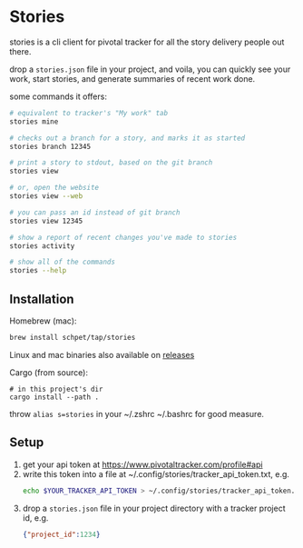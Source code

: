 # Stories

stories is a cli client for pivotal tracker for all the story delivery people out there.

drop a `stories.json` file in your project, and voila, you can quickly see your work, start stories, and generate summaries of recent work done.

some commands it offers:

```bash
# equivalent to tracker's "My work" tab
stories mine

# checks out a branch for a story, and marks it as started
stories branch 12345

# print a story to stdout, based on the git branch
stories view

# or, open the website
stories view --web

# you can pass an id instead of git branch
stories view 12345

# show a report of recent changes you've made to stories
stories activity

# show all of the commands
stories --help
```

## Installation

Homebrew (mac):

```sh
brew install schpet/tap/stories
```

Linux and mac binaries also available on [releases](https://github.com/schpet/stories/releases)

Cargo (from source):

```
# in this project's dir
cargo install --path .
```

throw `alias s=stories` in your ~/.zshrc ~/.bashrc for good measure.

## Setup

1. get your api token at https://www.pivotaltracker.com/profile#api
2. write this token into a file at ~/.config/stories/tracker_api_token.txt, e.g.
   ```bash
   echo $YOUR_TRACKER_API_TOKEN > ~/.config/stories/tracker_api_token.txt
   ```
3. drop a `stories.json` file in your project directory with a tracker project id, e.g. 
   ```json
   {"project_id":1234}
   ```
